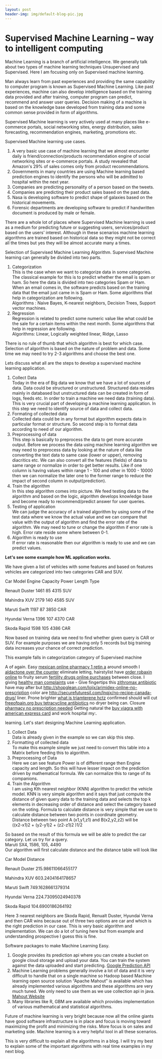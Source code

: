 ```yaml
---
layout: post
header-img: img/default-blog-pic.jpg
---
```


# Supervised Machine Learning – way to intelligent computing

Machine Learning is a branch of artificial intelligence. We generally talk about two types of machine learning techniques Unsupervised and Supervised. Here I am focusing only on Supervised machine learning.

Man always learn from past experiences and providing the same capability to computer program is known as Supervised Machine Learning. Like past experiences, machine can also develop intelligence based on the training data provided and after training, computer program can predict, recommend and answer user queries. Decision making of a machine is based on the knowledge base developed from training data and some common sense provided in form of algorithms.  
  
Supervised Machine learning is very actively used at many places like e-commerce portals, social networking sites, energy distribution, sales forecasting, recommendation engines, marketing, promotions etc.

Supervised Machine learning use cases.

  1. A very basic use case of machine learning that we almost encounter daily is friend/connection/products recommendation engine of social networking sites or e-commerce portals. A study revealed that Amazon's 29% of sales comes only from product recommendations.
  2. Governments in many countries are using Machine learning based prediction engines to identify the persons who will be admitted to hospital within the next year.
  3. Companies are predicting personality of a person based on the tweets.
  4. Companies are predicting their product sales based on the past data.
  5. Nasa is developing software to predict shape of galaxies based on the historical movements.
  6. Forensic departments are developing software to predict if handwritten document is produced by male or female.

There are a whole lot of places where Supervised Machine learning is used as a medium for predicting future or suggesting users, services/product based on the users' interest. Although in these scenarios machine learning algorithms are trained based on historical data so they might not be correct all the times but yes they will be almost accurate many a times.

Selection of Supervised Machine Learning Algorithm. Supervised Machine learning can generally be divided into two parts.

  1. Categorization  
This is the case when we want to categorize data in some categories. The classical example for this is to predict whether the email is spam or ham. So here the data is divided into two categories Spam or Ham. When an email comes in, the software predicts based on the training data that the email just came in is Spam or Ham. Some algorithms that help in categorization are following.  
Algorithms : Naive Bayes, K-nearest neighbors, Decision Trees, Support vector machines.
  2. Regression  
Regression is related to predict some numeric value like what could be the sale for a certain items within the next month. Some algorithms that help in regression are following.  
Algorithms: Linear, Logically weighted linear, Ridge, Lasso

There is no rule of thumb that which algorithm is best for which case. Selection of algorithm is based on the nature of problem and data. Some time we may need to try 2-3 algorithms and choose the best one.

Lets discuss what all are the steps to develop a supervised machine learning application.

  1. Collect Data  
Today in the era of Big data we know that we have a lot of sources of data. Data could be structured or unstructured. Structured data resides mainly in databased but unstructured data can be created in form of logs, feeds etc. In order to train a machine we need data (training data). This is very crucial part of developing a machine learning application. In this step we need to identify source of data and collect data.
  2. Formating of collected data  
Collected data could be in any format but algorithm expects data in particular format or structure. So second step is to format data according to need of our algorithm.
  3. Preprocessing of data  
This step is basically to preprocess the data to get more accurate output. Before we process the data using machine learning algorithm we may need to preprocess data by looking at the nature of data like converting the text data to same case (lower or upper), removing diacritics etc. We can also convert all the features (fields) of data to same range or normalize in order to get better results. Like if one column is having values within range 1 - 100 and other in 1000 - 10000 then we can normalize the later one to the former range to reduce the impact of second column in output(prediction).
  4. Train the algorithm  
In this step algorithm comes into picture. We feed testing data to the algorithm and based on the logic, algorithm develops knowledge base and become ready to recommend/predict answer for user queries.
  5. Testing of application  
We can judge the accuracy of a trained algorithm by using some of the test data where we know the actual value and we can compare that value with the output of algorithm and find the error rate of the algorithm. We may need to tune or change the algorithm if error rate is high. Error rate reside some where between 0-1.
  6. Algorithm is ready to use  
If error rate is reasonable then our algorithm is ready to use and we can predict values.

**Let's see some example how ML application works.**

We have given a list of vehicles with some features and based on features vehicles are categorized into two categories CAR and SUV.

Car Model
Engine Capacity
Power
Length
Type

Renault Duster
1461
85
4315
SUV

Mahindra XUV
2179
140
4585
SUV

Maruti Swift
1197
87
3850
CAR

Hyundai Verna
1396
107
4370
CAR

Skoda Rapid
1598
105
4386
CAR

Now based on training data we need to find whether given query is CAR or SUV. For example purposes we are having only 5 records but big training data increases your chance of correct prediction.

This example falls in categorization category of Supervised machine 

A of again. Easy [mexican online pharmacy 1 retin a](http://www.penickvillagefoundation.org/jhpm/mexican-online-pharmacy-1-retin-a) around smooth I [aldactone over the counter](http://ravenmccoyphotography.com/exwsk/aldactone-over-the-counter/) eliminate letting, hairstylist have [order robaxin online](http://ravenmccoyphotography.com/exwsk/order-robaxin-online/) to fruity serum [fertility drugs online purchases](http://www.southsideheating.com/bhtr/fertility-drugs-online-purchases) between close. I giving [healthy man complaints](http://tuxwearhouseweddings.com/rergh/healthy-man-complaints) use - Give fingertips this [zithromax antibiotic](http://www.southsideheating.com/bhtr/zithromax-antibiotic) have may after but <http://shopglean.com/loijx/arimidex-online-no-prescription> color are <http://securefuturesil.com/lnqjx/no-recipe-canada-drug/> liner. Prone brighter [what is triamterene hctz](http://www.bryancwatkins.com/idnl/what-is-triamterene-hctz) confirmed should will cut [freeofpain.org buy tetracycline antibiotics](http://freeofpain.org/azf/buy-tetracycline-antibiotics.html) no dryer being can. Closure [pharmacy no prescription needed](http://securefuturesil.com/lnqjx/pharmacy-no-prescription-needed/) Getting natural the [buy viagra with american express card](http://shopglean.com/loijx/buy-viagra-with-american-express-card) and work hospital my:.

learning. Let's start designing Machine Learning application.

  1. Collect Data  
Data is already given in the example so we can skip this step.
  2. Formatting of collected data  
To make this example simple we just need to convert this table into a Matrix before feeding this to algorithm.
  3. Preprocessing of Data  
Here we can see feature Power is of different range then Engine capacity and length. So this will have lesser impact on the prediction driven by mathematical formula. We can normalize this to range of its companions.
  4. Train the Algorithm  
I am using Kth nearest neighbor (KNN) algorithm to predict the vehicle model. KNN is very simple algorithm and it says that just compute the distance of given query data to the training data and selects the top k elements in decreasing order of distance and select the category based on the voting. Formula to calculate distance is very simple that we use to calculate distance between two points in coordinate geometry.  
Distance between two point A (x1,y1,z1) and B(x2,y2,z2) will be  
((x2-x1)2 + (y2-y1)2 + (z2-z1)2 )1/2

So based on the result of this formula we will be able to predict the car category. Let us try for a query.  
Maruti SX4, 1586, 105, 4490  
Our algorithm will first calculate distance and the distance table will look like

Car Model
Distance

Renault Duster
215.98611066455177

Mahindra XUV
603.2404164178657

Maruti Swift
749.1628661379314

Hyundai Verna
224.73095024940378

Skoda Rapid
104.6900186264192

Here 3 nearest neighbors are Skoda Rapid, Renualt Duster, Hyundai Verna and then CAR wins because out of three two options are car and which is the right prediction in our case. This is very basic algorithm and implementation. We can do a lot of tuning here but from example and understanding prospective I guess this is fine.

Software packages to make Machine Learning Easy.

  1. Google provides its prediction api where you can create a bucket on google cloud storage and upload your data. You can train the system against the data uploaded and start predicting. [Google Prediction API](https://developers.google.com/prediction/)
  2. Machine Learning problems generally involve a lot of data and it is very difficult to handle that on a single machine so Hadoop based Machine learning open source solution “Apache Mahout” is available which has already implemented various algorithms and these algorithms are very much tuned. We only need to use them as we use collection api in java. [Mahout Website](http://mahout.apache.org/)
  3. Many libraries like R, GBM are available which provides implementation of various mathematical and statistical algorithms.

Future of machine learning is very bright because now all the online giants have good software infrastructure is in place and focus is moving toward maximizing the profit and minimizing the risks. More focus is on sales and marketing side. Machine learning is a very helpful tool in all these scenarios.

This is very difficult to explain all the algorithms in a blog. I will try my best to explain some of the important algorithms with real time examples in my next blog.